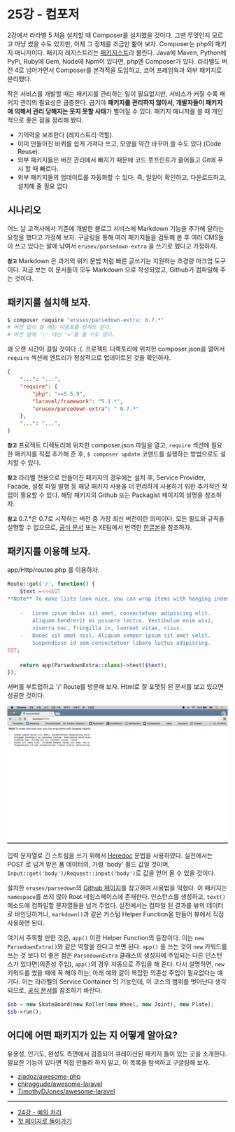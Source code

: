 # 25강 - 컴포저

2강에서 라라벨 5 처음 설치할 때 Composer를 설치했을 것이다. 그땐 무엇인지 모르고 마냥 썼을 수도 있지만, 이제 그 정체를 조금만 핥아 보자. Composer는 php의 패키지 매니저이다. 패키지 레지스트리는 [패키지스트](https://packagist.org/)라 불린다. Java에 Maven, Python에 PyPi, Ruby에 Gem, Node에 Npm이 있다면, php엔 Composer가 있다. 라라벨도 버전 4로 넘어가면서 Composer를 본격적을 도입하고, 코어 프레임웍과 외부 패키지로 분리했다.

작은 서비스를 개발할 때는 패키지를 관리하는 일이 필요없지만, 서비스가 커질 수록 패키지 관리의 필요성은 급증한다. 급기야 **패키지를 관리하지 않아서, 개발자들이 패키지에 의해서 관리 당해지는 웃지 못할 사태**가 벌어질 수 있다. 패키지 매니저를 쓸 때 개인적으로 좋은 점을 정리해 봤다.

- 기억력을 보조한다 (레지스트리 역할).
- 이미 만들어진 바퀴를 쉽게 가져다 쓰고, 모양을 약간 바꾸어 쓸 수도 있다 (Code Reuse). 
- 외부 패키지들은 버전 관리에서 빠지기 때문에 코드 풋프린트가 줄어들고 Git에 푸시 할 때 빠르다.
- 외부 패키지들의 업데이트를 자동화할 수 있다. 즉, 일일이 확인하고, 다운로드하고, 설치해 줄 필요 없다.

## 시나리오

어느 날 고객사에서 기존에 개발한 블로그 서비스에 Markdown 기능을 추가해 달라는 요청을 했다고 가정해 보자. 구글링을 통해 여러 패키지들을 검토해 본 후 여러 CMS들이 쓰고 있다는 말에 낚여서 `erusev/parsedown-extra` 을 쓰기로 했다고 가정하자.

**`참고`** Markdown 은 과거의 위키 문법 처럼 빠른 글쓰기는 지원하는 초경량 마크업 도구이다. 지금 보는 이 문서들이 모두 Markdown 으로 작성되었고, Github가 컴파일해 주는 것이다.

## 패키지를 설치해 보자.

```bash
$ composer require "erusev/parsedown-extra: 0.7.*" 
# 버전 없이 쓸 때는 따옴표를 안쳐도 된다.
# 버전 앞에 ':' 대신 '='를 쓸 수도 있다.
```

꽤 오랜 시간이 걸릴 것이다 :(. 프로젝트 디렉토리에 위치한 composer.json을 열어서 `require` 섹션에 엔트리가 정상적으로 업데이트된 것을 확인하자.

```json
{
    "...": "...",
    "require": {
        "php": ">=5.5.9",
        "laravel/framework": "5.1.*",
        "erusev/parsedown-extra": " 0.7.*"
    },
    "...": "...",
}
```

**`참고`** 프로젝트 디렉토리에 위치한 composer.json 파일을 열고, `require` 섹션에 필요한 패키지를 직접 추가해 준 후, `$ composer update` 코맨드를 실행하는 방법으로도 설치할 수 있다.

**`참고`** 라라벨 전용으로 만들어진 패키지의 경우에는 설치 후, Service Provider, Facade, 설정 파일 발행 등 해당 패키지 사용을 더 편리하게 사용하기 위한 추가적인 작업이 필요할 수 있다. 해당 패키지의 Github 또는 Packagist 페이지의 설명을 참조하자.

**`참고`** 0.7.*은 0.7로 시작하는 버전 중 가장 최신 버전이란 의미이다. 모든 필드와 규칙을 설명할 수 없으므로, [공식 문서](https://getcomposer.org/doc/) 또는 XE팀에서 번역한 [한글본](https://xpressengine.github.io/Composer-korean-docs/)을 참조하자.

## 패키지를 이용해 보자.

app/Http/routes.php 를 이용하자.

```php
Route::get('/', function() {
    $text =<<<EOT
**Note** To make lists look nice, you can wrap items with hanging indents:

    -   Lorem ipsum dolor sit amet, consectetuer adipiscing elit.
        Aliquam hendrerit mi posuere lectus. Vestibulum enim wisi,
        viverra nec, fringilla in, laoreet vitae, risus.
    -   Donec sit amet nisl. Aliquam semper ipsum sit amet velit.
        Suspendisse id sem consectetuer libero luctus adipiscing.
EOT;

    return app(ParsedownExtra::class)->text($text);
});
```

서버를 부트업하고 '/' Route를 방문해 보자. Html로 잘 포맷팅 된 문서를 보고 있으면 성공한 것이다.

![](./25-composer-img-01.png)

입력 문자열로 긴 스트림을 쓰기 위해서 [Heredoc](http://php.net/manual/kr/language.types.string.php#language.types.string.syntax.heredoc) 문법을 사용하였다. 실전에서는 POST 로 넘겨 받은 폼 데이터의, 가령 'body' 필드 값일 것이며, `Input::get('body')/Request::input('body')`로 값을 얻어 올 수 있을 것이다.

설치한 `erusev/parsedown`의 [Github 페이지](https://github.com/erusev/parsedown)를 참고하여 사용법을 익혔다. 이 패키지는 `namespace`를 쓰지 않아 Root 네임스페이스에 존재한다. 인스턴스를 생성하고, `text()` 메소드에 컴파일할 문자열들을 넘겨 주었다. 실전에서는 컴파일 된 결과를 뷰의 데이터로 바인딩하거나, `markdown()`과 같은 커스텀 Helper Function을 만들어 뷰에서 직접사용하면 된다.

여기서 주목할 만한 것은, `app()` 이란 Helper Function의 등장이다. 이는 `new ParsedownExtra()`와 같은 역할을 한다고 보면 된다. `app()` 을 쓰는 것이 `new` 키워드를 쓰는 것 보다 더 좋은 점은 `ParsedownExtra` 클래스의 생성자에 주입되는 다른 인스턴스가 있다면(의존성 주입), `app()`의 경우 자동으로 주입을 해 준다. 다시 설명하면, `new` 키워드를 썼을 때에 꼭 해야 하는, 아래 예와 같이 복잡한 의존성 주입이 필요없다는 얘기다. 이는 라라벨의 Service Container 의 기능인데, 이 코스의 범위를 벗어난다 생각되므로, [공식 문서](http://laravel.com/docs/5.1/container)를 참조하기 바란다.

```php
$sb = new SkateBoard(new Roller(new Wheel, new Joint), new Plate);
$sb->run();
```

## 어디에 어떤 패키지가 있는 지 어떻게 알아요?

유용성, 인기도, 완성도 측면에서 검증되어 큐레이션된 패키지 들이 있는 곳을 소개한다. 필요한 기능이 있다면 직접 만들려 하지 말고, 이 목록을 탐색하고 구글링해 보자.

- [ziadoz/awesome-php](https://github.com/ziadoz/awesome-php)
- [chiraggude/awesome-laravel](https://github.com/chiraggude/awesome-laravel)
- [TimothyDJones/awesome-laravel](https://github.com/TimothyDJones/awesome-laravel)

---

- [24강 - 예외 처리](24-exception-handling.md)
- [첫 페이지로 돌아가기](../readme.md)